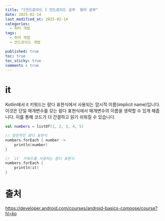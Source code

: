 ```yaml
---
title: "[안드로이드 ] 안드로이드 공부  용어 공부"
date: 2025-02-14
last_modified_at: 2025-02-14
categories:
  - 취미 개발
tags:
  - 취미 개발
  - 안드로이드 개발 

published: true
toc: true
toc_sticky: true
comments : true
---
```


# it

Kotlin에서 it 키워드는 람다 표현식에서 사용되는 암시적 이름(implicit name)입니다. 이것은 단일 매개변수를 갖는 람다 표현식에서 매개변수의 이름을 생략할 수 있게 해줍니다. 이를 통해 코드가 더 간결하고 읽기 쉬워질 수 있습니다.


```kotlin
val numbers = listOf(1, 2, 3, 4, 5)

// 일반적인 람다 표현식
numbers.forEach { number ->
    println(number)
}

// `it` 키워드를 사용하는 람다 표현식
numbers.forEach {
    println(it)
}


```

# 출처
https://developer.android.com/courses/android-basics-compose/course?hl=ko
